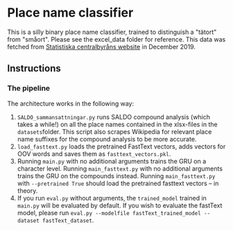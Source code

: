 # Place name classifier

This is a silly binary place name classifier, trained to distinguish a "tätort" from "småort".
Please see the excel_data folder for reference. This data was fetched from [Statistiska centralbyråns website](https://www.scb.se) in December 2019.

## Instructions

### The pipeline
The architecture works in the following way:
1. `SALDO_sammansattningar.py` runs SALDO compound analysis (which takes a while!) on all the place names contained in the xlsx-files in the `datasets`folder.
This script also scrapes Wikipedia for relevant place name suffixes for the compound analysis to be more accurate.
2. `load_fasttext.py` loads the pretrained FastText vectors, adds vectors for OOV words and saves them as `fasttext_vectors.pkl`.
3. Running `main.py` with no additional arguments trains the GRU on a character level.
Running `main_fasttext.py` with no additional arguments trains the GRU on the compounds instead. Running `main_fasttext.py`
with `--pretrained True` should load the pretrained fasttext vectors – in theory.
4. If you run `eval.py` without arguments, the `trained_model` trained in `main.py` will be evaluated by default. If you wish to evaluate the fastText model, please run `eval.py --modelfile fastText_trained_model --dataset fastText_dataset`.
